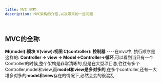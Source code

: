 ```yaml
---
title: MVC 架构
description: MVC架构的介绍,以及带来的一些问题

---
```


## MVC的全称
**M(model):模块  V(view):视图  C(controller): 控制器**
----在mvc中, 执行顺序是这样的: **Controller -> view -> Model->Controller->循环**,可以看到当只有一个Controller的时候,整个架构是非常清晰的,但是在大型项目总,往往有多个Controller,model和view,而**model和view是多对多的**,在多个controller,还有一大堆多对多的**model和view**存在的情况下,必然会变的很混乱

